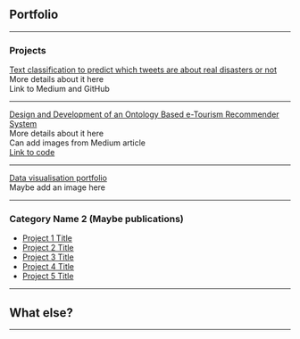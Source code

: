 ## Portfolio

---

### Projects 

[Text classification to predict which tweets are about real disasters or not](/sample_page)
<br>
More details about it here
<br>
Link to Medium and GitHub

---
[Design and Development of an Ontology Based e-Tourism Recommender System](https://medium.com/@_aniekan_/knowledge-representation-of-nigerian-tourism-using-ontology-342da28f0b84)
<br>
More details about it here
<br>
Can add images from Medium article
<br>
[Link to code](https://github.com/AniekanInyang/Ng-tourism-ontology)

---
[Data visualisation portfolio](https://public.tableau.com/profile/aniekaninyang#!/)
<br>
Maybe add an image here
<br>

---

### Category Name 2 (Maybe publications)

- [Project 1 Title](http://example.com/)
- [Project 2 Title](http://example.com/)
- [Project 3 Title](http://example.com/)
- [Project 4 Title](http://example.com/)
- [Project 5 Title](http://example.com/)

---

## What else?


---

